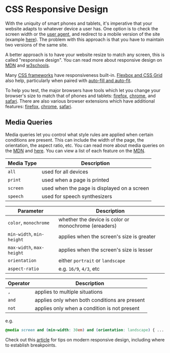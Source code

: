 
# CSS Responsive Design

With the uniquity of smart phones and tablets, it's imperative that your website adapts to whatever device a user has. One option is to check the screen width or the [user agent](https://developer.mozilla.org/en-US/docs/Web/HTTP/Headers/User-Agent), and redirect to a mobile version of the site (example [here](https://css-tricks.com/snippets/javascript/redirect-mobile-devices/)). The problem with this approach is that you have to maintain two versions of the same site.

A better approach is to have your website resize to match any screen, this is called "responsive design". You can read more about responsive design on [MDN](https://developer.mozilla.org/en-US/Apps/Progressive/Responsive/responsive_design_building_blocks) and [w3schools](https://www.w3schools.com/css/css_rwd_intro.asp).

Many [CSS frameworks](03%20-%20CSS%20Overview.md#css-frameworks) have responsiveness built-in. [Flexbox and CSS Grid](08%20-%20CSS%20Flexbox%20+%20Grid.md) also help, particularly when paired with [auto-fill and auto-fit](https://css-tricks.com/auto-sizing-columns-css-grid-auto-fill-vs-auto-fit/).

To help you test, the major browsers have tools which let you change your browser's size to match that of phones and tablets: [firefox](https://developer.mozilla.org/en-US/docs/Tools/Responsive_Design_Mode), [chrome](https://developers.google.com/web/tools/chrome-devtools/device-mode/emulate-mobile-viewports), and [safari](https://support.apple.com/kb/PH26266?locale=en_US). There are also various browser extensions which have additional features: [firefox](https://addons.mozilla.org/en-US/firefox/addon/window-resizer-webextension/), [chrome](https://chrome.google.com/webstore/detail/window-resizer/kkelicaakdanhinjdeammmilcgefonfh?hl=en), [safari](http://resizesafari.com/).


## Media Queries

Media queries let you control what style rules are applied when certain conditions are present. This can include the width of the page, the orientation, the aspect ratio, etc. You can read more about media queries on the [MDN](https://developer.mozilla.org/en-US/docs/Web/CSS/Media_Queries/Using_media_queries) and [here](https://www.w3schools.com/cSS/css_rwd_mediaqueries.asp). You can view a list of each feature on the [MDN](https://developer.mozilla.org/en-US/docs/Web/CSS/@media).

| Media Type | Description |
|--- |--- |
| `all` | used for all devices |
| `print` | used when a page is printed |
| `screen` | used when the page is displayed on a screen |
| `speech` | used for speech synthesizers |

| Parameter | Description |
|--- |--- |
| `color`, `monochrome` | whether the device is color or monochrome (ereaders) |
| `min-width`, `min-height` | applies when the screen's size is greater |
| `max-width`, `max-height` | applies when the screen's size is lesser |
| `orientation` | either `portrait` or `landscape` |
| `aspect-ratio` | e.g. `16/9`, `4/3`, etc |

| Operator | Description |
|--- |--- |
| `,` | applies to multiple situations |
| `and` | applies only when both conditions are present |
| `not` | applies only when a condition is not present |

e.g.

```css
@media screen and (min-width: 30em) and (orientation: landscape) { ... }
```

Check out this [article](https://kinsta.com/blog/responsive-web-design/) for tips on modern responsive design, including where to establish breakpoints.